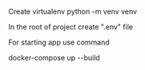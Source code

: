 Create virtualenv
python -m venv venv

In the root of project create ".env" file

For starting app use command

docker-compose up --build
